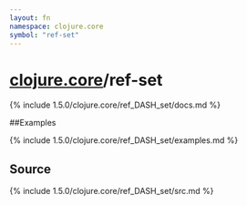 ```yaml
---
layout: fn
namespace: clojure.core
symbol: "ref-set"
---
```


# [clojure.core](../)/ref-set

{% include 1.5.0/clojure.core/ref_DASH_set/docs.md %}

##Examples

{% include 1.5.0/clojure.core/ref_DASH_set/examples.md %}
## Source
{% include 1.5.0/clojure.core/ref_DASH_set/src.md %}


